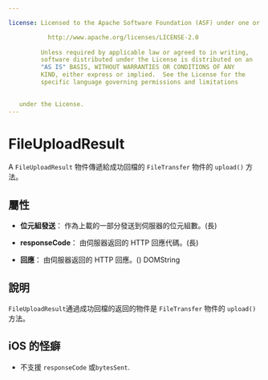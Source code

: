 ```yaml
---

license: Licensed to the Apache Software Foundation (ASF) under one or more contributor license agreements. See the NOTICE file distributed with this work for additional information regarding copyright ownership. The ASF licenses this file to you under the Apache License, Version 2.0 (the "License"); you may not use this file except in compliance with the License. You may obtain a copy of the License at

           http://www.apache.org/licenses/LICENSE-2.0
    
         Unless required by applicable law or agreed to in writing,
         software distributed under the License is distributed on an
         "AS IS" BASIS, WITHOUT WARRANTIES OR CONDITIONS OF ANY
         KIND, either express or implied.  See the License for the
         specific language governing permissions and limitations
    

   under the License.
---
```


# FileUploadResult

A `FileUploadResult` 物件傳遞給成功回檔的 `FileTransfer` 物件的 `upload()` 方法。

## 屬性

*   **位元組發送**： 作為上載的一部分發送到伺服器的位元組數。(長)

*   **responseCode**： 由伺服器返回的 HTTP 回應代碼。(長)

*   **回應**： 由伺服器返回的 HTTP 回應。() DOMString

## 說明

`FileUploadResult`通過成功回檔的返回的物件是 `FileTransfer` 物件的 `upload()` 方法。

## iOS 的怪癖

*   不支援 `responseCode` 或`bytesSent`.